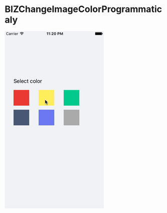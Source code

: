 # BIZChangeImageColorProgrammaticaly
![alt tag](https://github.com/bizibizi/BIZChangeImageColorProgrammaticaly/blob/master/presentation.gif)
